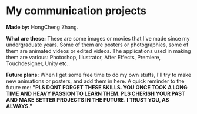 # My communication projects

**Made by:** HongCheng Zhang. 

**What are these:** 
These are some images or movies that I've made since my undergraduate years. Some of them are posters or photographies, some of them are animated videos or edited videos. 
The applications used in making them are various: Photoshop, Illustrator, After Effects, Premiere, Touchdesigner, Unity etc.. 

**Future plans:**
When I get some free time to do my own stuffs, I'll try to make new animations or posters, and add them in here. 
A quick reminder to the future me: **"PLS DONT FORGET THESE SKILLS. YOU ONCE TOOK A LONG TIME AND HEAVY PASSION TO LEARN THEM. PLS CHERISH YOUR PAST AND MAKE BETTER PROJECTS IN THE FUTURE. I TRUST YOU, AS ALWAYS."**


